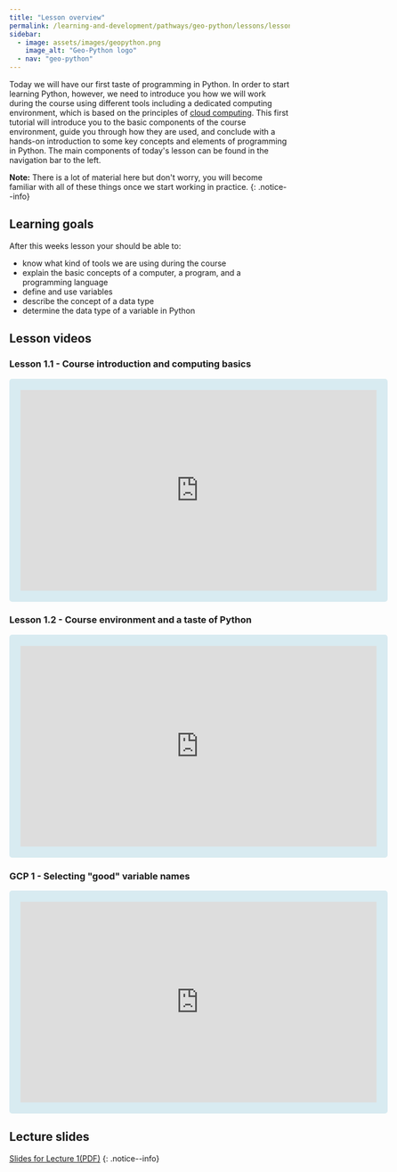 ```yaml
---
title: "Lesson overview"
permalink: /learning-and-development/pathways/geo-python/lessons/lesson-1/overview/
sidebar:
  - image: assets/images/geopython.png
    image_alt: "Geo-Python logo"
  - nav: "geo-python"
---
```



Today we will have our first taste of programming in Python. In order to
start learning Python, however, we need to introduce you how we will
work during the course using different tools including a dedicated
computing environment, which is based on the principles of [cloud
computing](https://en.wikipedia.org/wiki/Cloud_computing). This first
tutorial will introduce you to the basic components of the course
environment, guide you through how they are used, and conclude with a
hands-on introduction to some key concepts and elements of programming
in Python. The main components of today's lesson can be found in the
navigation bar to the left.

**Note:** There is a lot of material here but don't worry, you will become
familiar with all of these things once we start working in practice.
{: .notice--info}

## Learning goals

After this weeks lesson your should be able to:

-   know what kind of tools we are using during the course
-   explain the basic concepts of a computer, a program, and a
    programming language
-   define and use variables
-   describe the concept of a data type
-   determine the data type of a variable in Python

## Lesson videos

### Lesson 1.1 - Course introduction and computing basics
<iframe
  width="640"
  height="360"
  src="https://www.youtube.com/embed/LoJrk3a4x88"
  frameborder="0"
  allowfullscreen
  style="border: 20px solid #d8ebf1; border-radius: 5px; overflow: hidden;">
</iframe>


### Lesson 1.2 - Course environment and a taste of Python
<iframe
  width="640" 
  height="360" 
  src="https://www.youtube.com/embed/MD0LteTpJNA" 
  frameborder="0" 
  allowfullscreen
  style="border: 20px solid #d8ebf1; border-radius: 5px; overflow: hidden;">
</iframe>


### GCP 1 - Selecting \"good\" variable names
<iframe
  width="640"
  height="360"
  src="https://www.youtube.com/embed/G0FZkgbQYGg"
  frameborder="0"
  allowfullscreen
  style="border: 20px solid #d8ebf1; border-radius: 5px; overflow: hidden;">
</iframe>


## Lecture slides

[Slides for Lecture 1(PDF)](../../assets/01-Computers-and-programs.pdf)
{: .notice--info}
